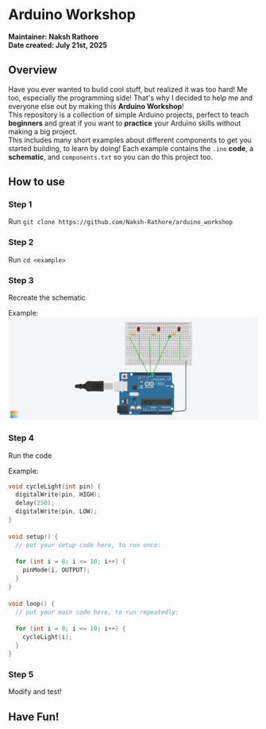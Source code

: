 # Arduino Workshop

**Maintainer: Naksh Rathore**<br />
**Date created: July 21st, 2025**

## Overview
Have you ever wanted to build cool stuff, but realized it was too hard! Me too, especially the programming side! That's why I decided to help me and everyone else out by making this **Arduino Workshop**!<br />
This repository is a collection of simple Arduino projects, perfect to teach **beginners** and great if you want to **practice** your Arduino skills without making a big project.<br />
This includes many short examples about different components to get you started building, to learn by doing! Each example contains the `.ino` **code**, a **schematic**, and `components.txt` so you can do this project too.

## How to use

### Step 1
Run `git clone https://github.com/Naksh-Rathore/arduino_workshop`

### Step 2
Run `cd <example>`

### Step 3
Recreate the schematic<br />

Example:<br /> 
![Example Schematic](led_line/led_line.png)

### Step 4
Run the code<br />

Example:<br />
```cpp
void cycleLight(int pin) {
  digitalWrite(pin, HIGH);
  delay(250);
  digitalWrite(pin, LOW);
}

void setup() {
  // put your setup code here, to run once:

  for (int i = 8; i <= 10; i++) {
    pinMode(i, OUTPUT);
  }
}

void loop() {
  // put your main code here, to run repeatedly:

  for (int i = 8; i <= 10; i++) {
    cycleLight(i);
  }
}
```

### Step 5
Modify and test!

## Have Fun!
